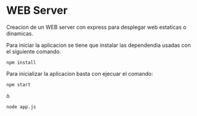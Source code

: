 # WEB Server

Creacion de un WEB server con express para desplegar web estaticas o dinamicas.


Para iniciar la aplicacion se tiene que instalar las dependendia usadas con el siguiente comando.

```
npm install
```

Para inicializar la aplicacion basta con ejecuar el comando:

```
npm start
```

ò

```
node app.js
```
